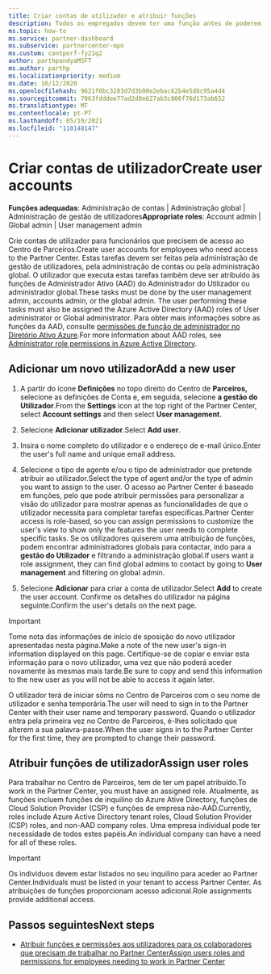 ```yaml
---
title: Criar contas de utilizador e atribuir funções
description: Todos os empregados devem ter uma função antes de poderem aceder ao Partner Center. Saiba como criar contas de utilizador, atribuir funções e definir permissões.
ms.topic: how-to
ms.service: partner-dashboard
ms.subservice: partnercenter-mpn
ms.custom: contperf-fy21q2
author: parthpandyaMSFT
ms.author: parthp
ms.localizationpriority: medium
ms.date: 10/12/2020
ms.openlocfilehash: 9621f0bc3283d7d3b08e2ebac62b4e5d8c95a4d4
ms.sourcegitcommit: 7063fdddee77ad2d8e627ab3c806f76d173ab652
ms.translationtype: MT
ms.contentlocale: pt-PT
ms.lasthandoff: 05/19/2021
ms.locfileid: "110148147"
---
```

# <a name="create-user-accounts"></a><span data-ttu-id="cccb2-104">Criar contas de utilizador</span><span class="sxs-lookup"><span data-stu-id="cccb2-104">Create user accounts</span></span>  

<span data-ttu-id="cccb2-105">**Funções adequadas**: Administração de contas | Administração global | Administração de gestão de utilizadores</span><span class="sxs-lookup"><span data-stu-id="cccb2-105">**Appropriate roles**: Account admin | Global admin | User management admin</span></span>

<span data-ttu-id="cccb2-106">Crie contas de utilizador para funcionários que precisem de acesso ao Centro de Parceiros.</span><span class="sxs-lookup"><span data-stu-id="cccb2-106">Create user accounts for employees who need access to the Partner Center.</span></span> <span data-ttu-id="cccb2-107">Estas tarefas devem ser feitas pela administração de gestão de utilizadores, pela administração de contas ou pela administração global. O utilizador que executa estas tarefas também deve ser atribuído às funções de Administrador Ativo (AAD) do Administrador do Utilizador ou administrador global.</span><span class="sxs-lookup"><span data-stu-id="cccb2-107">These tasks must be done by the user management admin, accounts admin, or the global admin. The user performing these tasks must also be assigned the Azure Active Directory (AAD) roles of User administrator or Global administrator.</span></span> <span data-ttu-id="cccb2-108">Para obter mais informações sobre as funções da AAD, consulte [permissões de função de administrador no Diretório Ativo Azure](/azure/active-directory/users-groups-roles/directory-assign-admin-roles).</span><span class="sxs-lookup"><span data-stu-id="cccb2-108">For more information about AAD roles, see [Administrator role permissions in Azure Active Directory](/azure/active-directory/users-groups-roles/directory-assign-admin-roles).</span></span>

## <a name="add-a-new-user"></a><span data-ttu-id="cccb2-109">Adicionar um novo utilizador</span><span class="sxs-lookup"><span data-stu-id="cccb2-109">Add a new user</span></span>

1. <span data-ttu-id="cccb2-110">A partir do ícone **Definições** no topo direito do Centro de **Parceiros,** selecione as definições de Conta e, em seguida, selecione **a gestão do Utilizador**.</span><span class="sxs-lookup"><span data-stu-id="cccb2-110">From the **Settings** icon at the top right of the Partner Center, select **Account settings** and then select **User management**.</span></span>

2. <span data-ttu-id="cccb2-111">Selecione **Adicionar utilizador**.</span><span class="sxs-lookup"><span data-stu-id="cccb2-111">Select **Add user**.</span></span>

3. <span data-ttu-id="cccb2-112">Insira o nome completo do utilizador e o endereço de e-mail único.</span><span class="sxs-lookup"><span data-stu-id="cccb2-112">Enter the user's full name and unique email address.</span></span>

4. <span data-ttu-id="cccb2-113">Selecione o tipo de agente e/ou o tipo de administrador que pretende atribuir ao utilizador.</span><span class="sxs-lookup"><span data-stu-id="cccb2-113">Select the type of agent and/or the type of admin you want to assign to the user.</span></span> <span data-ttu-id="cccb2-114">O acesso ao Partner Center é baseado em funções, pelo que pode atribuir permissões para personalizar a visão do utilizador para mostrar apenas as funcionalidades de que o utilizador necessita para completar tarefas específicas.</span><span class="sxs-lookup"><span data-stu-id="cccb2-114">Partner Center access is role-based, so you can assign permissions to customize the user's view to show only the features the user needs to complete specific tasks.</span></span>  <span data-ttu-id="cccb2-115">Se os utilizadores quiserem uma atribuição de funções, podem encontrar administradores globais para contactar, indo para a **gestão do Utilizador** e filtrando a administração global.</span><span class="sxs-lookup"><span data-stu-id="cccb2-115">If users want a role assignment, they can find global admins to contact by going to **User management** and filtering on global admin.</span></span>

5. <span data-ttu-id="cccb2-116">Selecione **Adicionar** para criar a conta de utilizador.</span><span class="sxs-lookup"><span data-stu-id="cccb2-116">Select **Add** to create the user account.</span></span> <span data-ttu-id="cccb2-117">Confirme os detalhes do utilizador na página seguinte.</span><span class="sxs-lookup"><span data-stu-id="cccb2-117">Confirm the user's details on the next page.</span></span>

> [!IMPORTANT]  
> <span data-ttu-id="cccb2-118">Tome nota das informações de início de sposição do novo utilizador apresentadas nesta página.</span><span class="sxs-lookup"><span data-stu-id="cccb2-118">Make a note of the new user's sign-in information displayed on this page.</span></span> <span data-ttu-id="cccb2-119">Certifique-se de copiar e enviar esta informação para o novo utilizador, uma vez que não poderá aceder novamente às mesmas mais tarde.</span><span class="sxs-lookup"><span data-stu-id="cccb2-119">Be sure to copy and send this information to the new user as you will not be able to access it again later.</span></span> 

<span data-ttu-id="cccb2-120">O utilizador terá de iniciar sôms no Centro de Parceiros com o seu nome de utilizador e senha temporária.</span><span class="sxs-lookup"><span data-stu-id="cccb2-120">The user will need to sign in to the Partner Center with their user name and temporary password.</span></span> <span data-ttu-id="cccb2-121">Quando o utilizador entra pela primeira vez no Centro de Parceiros, é-lhes solicitado que alterem a sua palavra-passe.</span><span class="sxs-lookup"><span data-stu-id="cccb2-121">When the user signs in to the Partner Center for the first time, they are prompted to change their password.</span></span>

## <a name="assign-user-roles"></a><span data-ttu-id="cccb2-122">Atribuir funções de utilizador</span><span class="sxs-lookup"><span data-stu-id="cccb2-122">Assign user roles</span></span>

<span data-ttu-id="cccb2-123">Para trabalhar no Centro de Parceiros, tem de ter um papel atribuído.</span><span class="sxs-lookup"><span data-stu-id="cccb2-123">To work in the Partner Center, you must have an assigned role.</span></span>  <span data-ttu-id="cccb2-124">Atualmente, as funções incluem funções de inquilino do Azure Ative Directory, funções de Cloud Solution Provider (CSP) e funções de empresa não-AAD.</span><span class="sxs-lookup"><span data-stu-id="cccb2-124">Currently, roles include Azure Active Directory tenant roles, Cloud Solution Provider (CSP) roles, and non-AAD company roles.</span></span> <span data-ttu-id="cccb2-125">Uma empresa individual pode ter necessidade de todos estes papéis.</span><span class="sxs-lookup"><span data-stu-id="cccb2-125">An individual company can have a need for all of these roles.</span></span>

>[!Important]
><span data-ttu-id="cccb2-126">Os indivíduos devem estar listados no seu inquilino para aceder ao Partner Center.</span><span class="sxs-lookup"><span data-stu-id="cccb2-126">Individuals must be listed in your tenant to access Partner Center.</span></span> <span data-ttu-id="cccb2-127">As atribuições de funções proporcionam acesso adicional.</span><span class="sxs-lookup"><span data-stu-id="cccb2-127">Role assignments provide additional access.</span></span>

## <a name="next-steps"></a><span data-ttu-id="cccb2-128">Passos seguintes</span><span class="sxs-lookup"><span data-stu-id="cccb2-128">Next steps</span></span>

- [<span data-ttu-id="cccb2-129">Atribuir funções e permissões aos utilizadores para os colaboradores que precisam de trabalhar no Partner Center</span><span class="sxs-lookup"><span data-stu-id="cccb2-129">Assign users roles and permissions for employees needing to work in Partner Center</span></span>](permissions-overview.md)
